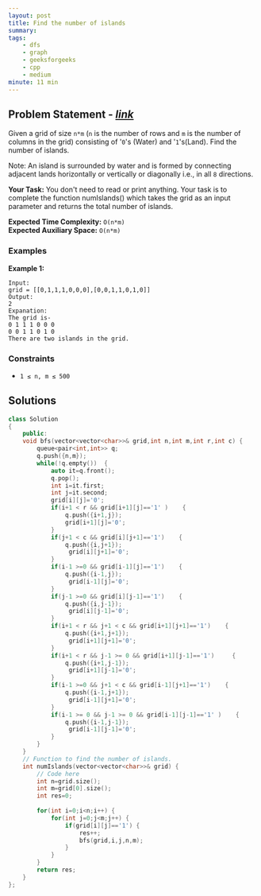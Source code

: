 ```yaml
---
layout: post
title: Find the number of islands                 
summary:
tags:
    - dfs
    - graph
    - geeksforgeeks
    - cpp
    - medium
minute: 11 min
---
```


## Problem Statement - [*link*](https://practice.geeksforgeeks.org/problems/find-the-number-of-islands/0/?track=DSASP-Graph&batchId=154#)  

Given a grid of size `n*m` (`n` is the number of rows and `m` is the number of columns in the grid) consisting of '`0`'s (Water) and '`1`'s(Land). Find the number of islands.

Note: An island is surrounded by water and is formed by connecting adjacent lands horizontally or vertically or diagonally i.e., in all `8` directions.

**Your Task:** 
You don't need to read or print anything. Your task is to complete the function numIslands() which takes the grid as an input parameter and returns the total number of islands.


**Expected Time Complexity:** `O(n*m)`           
**Expected Auxiliary Space:** `O(n*m)`


### Examples

**Example 1:**   
```
Input:
grid = [[0,1,1,1,0,0,0],[0,0,1,1,0,1,0]]
Output:
2
Expanation:
The grid is-
0 1 1 1 0 0 0
0 0 1 1 0 1 0 
There are two islands in the grid.
``` 


### Constraints

+ `1 ≤ n, m ≤ 500`

## Solutions

```cpp
class Solution
{
    public:
    void bfs(vector<vector<char>>& grid,int n,int m,int r,int c) {
        queue<pair<int,int>> q;
        q.push({n,m});
        while(!q.empty())  {
            auto it=q.front();
            q.pop();
            int i=it.first;
            int j=it.second;
            grid[i][j]='0';
            if(i+1 < r && grid[i+1][j]=='1' )    {
                q.push({i+1,j});
                grid[i+1][j]='0';
            }
            if(j+1 < c && grid[i][j+1]=='1')    {
                q.push({i,j+1});
                 grid[i][j+1]='0';
            }
            if(i-1 >=0 && grid[i-1][j]=='1')    {
                q.push({i-1,j});
                 grid[i-1][j]='0';
            }
            if(j-1 >=0 && grid[i][j-1]=='1')    {
                q.push({i,j-1});
                 grid[i][j-1]='0';
            }
            if(i+1 < r && j+1 < c && grid[i+1][j+1]=='1')    {
                q.push({i+1,j+1});
                 grid[i+1][j+1]='0';
            }
            if(i+1 < r && j-1 >= 0 && grid[i+1][j-1]=='1')     {
                q.push({i+1,j-1});
                 grid[i+1][j-1]='0';
            }
            if(i-1 >=0 && j+1 < c && grid[i-1][j+1]=='1')    {
                q.push({i-1,j+1});
                 grid[i-1][j+1]='0';
            }
            if(i-1 >= 0 && j-1 >= 0 && grid[i-1][j-1]=='1' )    {
                q.push({i-1,j-1});
                 grid[i-1][j-1]='0';
            }
        }
    }
    // Function to find the number of islands.
    int numIslands(vector<vector<char>>& grid) {
        // Code here
        int n=grid.size();
        int m=grid[0].size();
        int res=0;
      
        for(int i=0;i<n;i++) {
            for(int j=0;j<m;j++) {
                if(grid[i][j]=='1') {
                    res++;
                    bfs(grid,i,j,n,m);
                }
            }
        }
        return res;
    }
};
```

